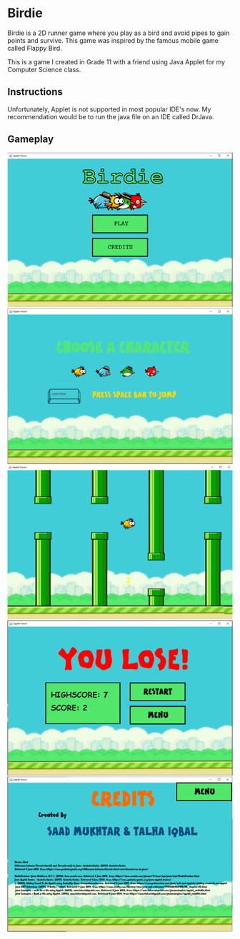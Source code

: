 # Birdie
Birdie is a 2D runner game where you play as a bird and avoid pipes to gain points and survive. This game was inspired by the famous mobile game called Flappy Bird. 

This is a game I created in Grade 11 with a friend using Java Applet for my Computer Science class. 

## Instructions
Unfortunately, Applet is not supported in most popular IDE's now.
My recommendation would be to run the java file on an IDE called DrJava.

## Gameplay
![birdie-main](https://github.com/SaadMukhtar/Birdie/blob/master/birdie-main.PNG)
![birdie-character](https://github.com/SaadMukhtar/Birdie/blob/master/birdie-character.PNG)
![birdie-game](https://github.com/SaadMukhtar/Birdie/blob/master/birdie-game.PNG)
![birdie-lose](https://github.com/SaadMukhtar/Birdie/blob/master/birdie-lose.PNG)
![birdie-credits](https://github.com/SaadMukhtar/Birdie/blob/master/birdie-credits.PNG)